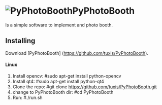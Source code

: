 ![PyPhotoBooth](https://raw.githubusercontent.com/tuxis/PyPhotoBooth/master/src/media/Camera.png)PyPhotoBooth
======

Is a simple software to implement and photo booth.

## Installing

Download [PyPhotoBooth] (https://github.com/tuxis/PyPhotoBooth).

#### Linux

1. Install opencv: 
    #sudo apt-get install python-opencv
2. Install qt4:
    #sudo apt-get install python-qt4
3. Clone the repo:
    #git clone https://github.com/tuxis/PyPhotoBooth.git
4. change to PyPhotoBooth dir:
    #cd PyPhotoBooth
5. Run:
    #./run.sh
